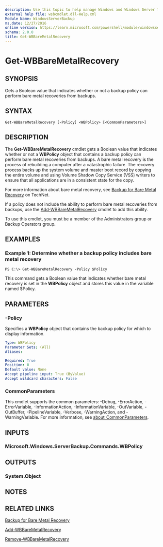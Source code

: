 ```yaml
---
description: Use this topic to help manage Windows and Windows Server technologies with Windows PowerShell.
external help file: wsbcmdlet.dll-Help.xml
Module Name: WindowsServerBackup
ms.date: 12/27/2016
online version: https://learn.microsoft.com/powershell/module/windowsserverbackup/get-wbbaremetalrecovery?view=windowsserver2022-ps&wt.mc_id=ps-gethelp
schema: 2.0.0
title: Get-WBBareMetalRecovery
---
```


# Get-WBBareMetalRecovery

## SYNOPSIS
Gets a Boolean value that indicates whether or not a backup policy can perform bare metal recoveries from backups.

## SYNTAX

```
Get-WBBareMetalRecovery [-Policy] <WBPolicy> [<CommonParameters>]
```

## DESCRIPTION
The **Get-WBBareMetalRecovery** cmdlet gets a Boolean value that indicates whether or not a **WBPolicy** object that contains a backup policy can perform bare metal recoveries from backups.
A bare metal recovery is the process of rebuilding a computer after a catastrophic failure.
The recovery process backs up the system volume and master boot record by copying the entire volume and using Volume Shadow Copy Service (VSS) writers to ensure that all applications are in a consistent state for the copy.

For more information about bare metal recovery, see [Backup for Bare Metal Recovery](https://technet.microsoft.com/en-us/library/bb795820.aspx) on TechNet.


If a policy does not include the ability to perform bare metal recoveries from backups, use the [Add-WBBareMetalRecovery](./Add-WBBareMetalRecovery.md) cmdlet to add this ability.

To use this cmdlet, you must be a member of the Administrators group or Backup Operators group.

## EXAMPLES

### Example 1: Determine whether a backup policy includes bare metal recovery
```
PS C:\> Get-WBBareMetalRecovery -Policy $Policy
```

This command gets a Boolean value that indicates whether bare metal recovery is set in the **WBPolicy** object and stores this value in the variable named $Policy.

## PARAMETERS

### -Policy
Specifies a **WBPolicy** object that contains the backup policy for which to display information.

```yaml
Type: WBPolicy
Parameter Sets: (All)
Aliases: 

Required: True
Position: 0
Default value: None
Accept pipeline input: True (ByValue)
Accept wildcard characters: False
```

### CommonParameters
This cmdlet supports the common parameters: -Debug, -ErrorAction, -ErrorVariable, -InformationAction, -InformationVariable, -OutVariable, -OutBuffer, -PipelineVariable, -Verbose, -WarningAction, and -WarningVariable. For more information, see [about_CommonParameters](https://go.microsoft.com/fwlink/?LinkID=113216).

## INPUTS

### Microsoft.Windows.ServerBackup.Commands.WBPolicy

## OUTPUTS

### System.Object
## NOTES

## RELATED LINKS

[Backup for Bare Metal Recovery](https://technet.microsoft.com/en-us/library/bb795820.aspx)

[Add-WBBareMetalRecovery](./Add-WBBareMetalRecovery.md)

[Remove-WBBareMetalRecovery](./Remove-WBBareMetalRecovery.md)

